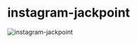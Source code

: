 # instagram-jackpoint

![instagram-jackpoint](https://user-images.githubusercontent.com/1404421/50159633-36688b00-02e8-11e9-880e-4d03387e7738.png)
